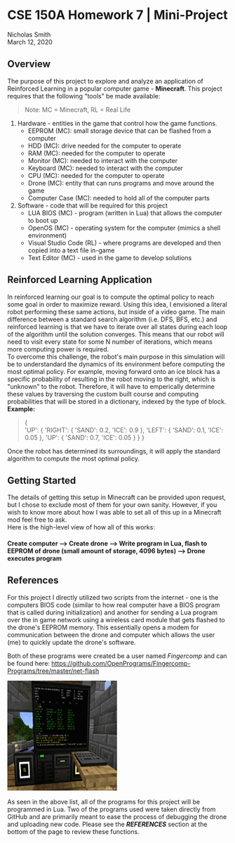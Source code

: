 # CSE 150A Homework 7 | Mini-Project <br>
Nicholas Smith <br>
March 12, 2020

## Overview
The purpose of this project to explore and analyze an application of Reinforced Learning in a popular computer game - <b>Minecraft</b>. This project requires that the following "tools" be made available:

> Note: MC = Minecraft, RL = Real Life

1. Hardware - entities in the game that control how the game functions. 
    - EEPROM (MC): small storage device that can be flashed from a computer
    - HDD (MC): drive needed for the computer to operate
    - RAM (MC): needed for the computer to operate
    - Monitor (MC): needed to interact with the computer
    - Keyboard (MC): needed to interact with the computer
    - CPU (MC): needed for the computer to operate
    - Drone (MC): entity that can runs programs and move around the game
    - Computer Case (MC): needed to hold all of the computer parts
2. Software - code that will be required for this project
    - LUA BIOS (MC) - program (written in Lua) that allows the computer to boot up
    - OpenOS (MC) - operating system for the computer (mimics a shell environment)
    - Visual Studio Code (RL) - where programs are developed and then copied into a text file in-game
    - Text Editor (MC) - used in the game to develop solutions

## Reinforced Learning Application
In reinforced learning our goal is to compute the optimal policy to reach some goal in order to maximize reward. Using this idea, I envisioned a literal robot performing these same actions, but inside of a video game. The main difference between a standard search algorithm (i.e. DFS, BFS, etc.) and reinforced learning is that we have to iterate over all states during each loop of the algorithm until the solution converges. This means that our robot will need to visit every state for some N number of iterations, which means more computing power is required. <br>
To overcome this challenge, the robot's main purpose in this simulation will be to understandard the dynamics of its environment before computing the most optimal policy. For example, moving forward onto an ice block has a specific probability of resulting in the robot moving to the right, which is "unknown" to the robot. Therefore, it will have to emperically determine these values by traversing the custom built course and computing probabilities that will be stored in a dictionary, indexed by the type of block. <br>
<b>Example:</b><br>

> {<br>
    'UP': { 
        'RIGHT': { 
            'SAND': 0.2, 
            'ICE': 0.9 
        }, 
        'LEFT': {
            'SAND': 0.1,
            'ICE': 0.05
        },
        'UP': {
            'SAND': 0.7,
            'ICE': 0.05
        }
    }
} <br>

Once the robot has determined its surroundings, it will apply the standard algorithm to compute the most optimal policy.  

## Getting Started
The details of getting this setup in Minecraft can be provided upon request, but I chose to exclude most of them for your own sanity. However, if you wish to know more about how I was able to set all of this up in a Minecraft mod feel free to ask. <br>
Here is the high-level view of how all of this works:<br>

#### Create computer --> Create drone --> Write program in Lua, flash to EEPROM of drone (small amount of storage, 4096 bytes) --> Drone executes program



## References
For this project I directly utilized two scripts from the internet - one is the computers BIOS code (similar to how real computer have a BIOS program that is called during initialization) and another for sending a Lua program over the in game network using a wireless card module that gets flashed to the drone's EEPROM memory. This essentially opens a modem for communication between the drone and computer which allows the user (me) to quickly update the drone's software. <br>

Both of these programs were created be a user named <i>Fingercomp</i> and can be found here: https://github.com/OpenPrograms/Fingercomp-Programs/tree/master/net-flash


<img src="visuals/images/computer-image.png" width="250" height="250"/>

As seen in the above list, all of the programs for this project will be programmed in Lua. Two of the programs used were taken directly from GitHub and are primarily meant to ease the process of debugging the drone and uploading new code. Please see the <i><b>REFERENCES</i></b> section at the bottom of the page to review these functions.